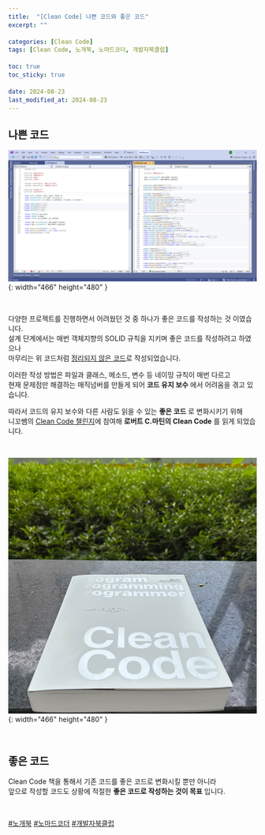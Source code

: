 ```yaml
---
title:  "[Clean Code] 나쁜 코드와 좋은 코드"
excerpt: ""

categories: [Clean Code]
tags: [Clean Code, 노개북, 노마드코더, 개발자북클럽]

toc: true
toc_sticky: true

date: 2024-08-23
last_modified_at: 2024-08-23
---
```


## 나쁜 코드

![리팩토링 전 코드](/assets/img/CleanCode/리팩토링%20이전%20PHPServer.png){: width="466" height="480" }  

<br/>

다양한 프로젝트를 진행하면서 어려웠던 것 중 하나가 좋은 코드를 작성하는 것 이였습니다.  
설계 단계에서는 매번 객체지향의 SOLID 규칙을 지키며 좋은 코드를 작성하려고 하였으나  
마무리는 위 코드처럼 [정리되지 않은 코드](https://github.com/Mgcllee/PokeHunter_LoginServer/blob/main/IOCPServer/netModule.cpp)로 작성되었습니다.  

이러한 작성 방법은 파일과 클래스, 메소드, 변수 등 네이밍 규칙이 매번 다르고  
현재 문제점만 해결하는 매직넘버를 만들게 되어 **코드 유지 보수** 에서 어려움을 겪고 있습니다.  

따라서 코드의 유지 보수와 다른 사람도 읽을 수 있는 **좋은 코드** 로 변화시키기 위해  
니꼬쌤의 [Clean Code 챌린지](https://nomadcoders.co/c/clean-code/lobby)에 참여해 **로버트 C.마틴의 Clean Code** 를 읽게 되었습니다.  

<br/>

![Book_Photo](/assets/img/CleanCode/first_image.jpg){: width="466" height="480" }  

<br/>

## 좋은 코드

Clean Code 책을 통해서 기존 코드를 좋은 코드로 변화시킬 뿐만 아니라  
앞으로 작성할 코드도 상황에 적절한 **좋은 코드로 작성하는 것이 목표** 입니다.  

<br/>

[#노개북](https://nomadcoders.co/c/clean-code/lobby) [#노마드코더](https://nomadcoders.co/) [#개발자북클럽](https://nomadcoders.co/c/clean-code/lobby)